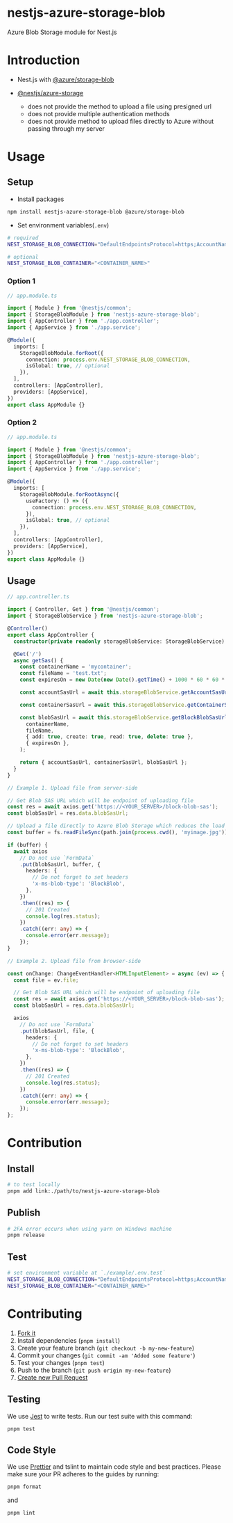 # nestjs-azure-storage-blob

Azure Blob Storage module for Nest.js

# Introduction

- Nest.js with [@azure/storage-blob](https://www.npmjs.com/package/@azure/storage-blob)

- [@nestjs/azure-storage](https://www.npmjs.com/package/@nestjs/azure-storage)
  - does not provide the method to upload a file using presigned url
  - does not provide multiple authentication methods
  - does not provide method to upload files directly to Azure without passing through my server

# Usage

## Setup

- Install packages

```sh
npm install nestjs-azure-storage-blob @azure/storage-blob
```

- Set environment variables(`.env`)

```sh
# required
NEST_STORAGE_BLOB_CONNECTION="DefaultEndpointsProtocol=https;AccountName=<ACCOUNT_NAME>;AccountKey=<ACCOUNT_KEY>;EndpointSuffix=core.windows.net"

# optional
NEST_STORAGE_BLOB_CONTAINER="<CONTAINER_NAME>"
```

### Option 1

```ts
// app.module.ts

import { Module } from '@nestjs/common';
import { StorageBlobModule } from 'nestjs-azure-storage-blob';
import { AppController } from './app.controller';
import { AppService } from './app.service';

@Module({
  imports: [
    StorageBlobModule.forRoot({
      connection: process.env.NEST_STORAGE_BLOB_CONNECTION,
      isGlobal: true, // optional
    }),
  ],
  controllers: [AppController],
  providers: [AppService],
})
export class AppModule {}
```

### Option 2

```ts
// app.module.ts

import { Module } from '@nestjs/common';
import { StorageBlobModule } from 'nestjs-azure-storage-blob';
import { AppController } from './app.controller';
import { AppService } from './app.service';

@Module({
  imports: [
    StorageBlobModule.forRootAsync({
      useFactory: () => ({
        connection: process.env.NEST_STORAGE_BLOB_CONNECTION,
      }),
      isGlobal: true, // optional
    }),
  ],
  controllers: [AppController],
  providers: [AppService],
})
export class AppModule {}
```

## Usage

```ts
// app.controller.ts

import { Controller, Get } from '@nestjs/common';
import { StorageBlobService } from 'nestjs-azure-storage-blob';

@Controller()
export class AppController {
  constructor(private readonly storageBlobService: StorageBlobService) {}

  @Get('/')
  async getSas() {
    const containerName = 'mycontainer';
    const fileName = 'test.txt';
    const expiresOn = new Date(new Date().getTime() + 1000 * 60 * 60 * 24);

    const accountSasUrl = await this.storageBlobService.getAccountSasUrl();

    const containerSasUrl = await this.storageBlobService.getContainerSasUrl(containerName);

    const blobSasUrl = await this.storageBlobService.getBlockBlobSasUrl(
      containerName,
      fileName,
      { add: true, create: true, read: true, delete: true },
      { expiresOn },
    );

    return { accountSasUrl, containerSasUrl, blobSasUrl };
  }
}
```

```ts
// Example 1. Upload file from server-side

// Get Blob SAS URL which will be endpoint of uploading file
const res = await axios.get('https://<YOUR_SERVER>/block-blob-sas');
const blobSasUrl = res.data.blobSasUrl;

// Upload a file directly to Azure Blob Storage which reduces the load on the server
const buffer = fs.readFileSync(path.join(process.cwd(), 'myimage.jpg'));

if (buffer) {
  await axios
    // Do not use `FormData`
    .put(blobSasUrl, buffer, {
      headers: {
        // Do not forget to set headers
        'x-ms-blob-type': 'BlockBlob',
      },
    })
    .then((res) => {
      // 201 Created
      console.log(res.status);
    })
    .catch((err: any) => {
      console.error(err.message);
    });
}
```

```ts
// Example 2. Upload file from browser-side

const onChange: ChangeEventHandler<HTMLInputElement> = async (ev) => {
  const file = ev.file;

  // Get Blob SAS URL which will be endpoint of uploading file
  const res = await axios.get('https://<YOUR_SERVER>/block-blob-sas');
  const blobSasUrl = res.data.blobSasUrl;

  axios
    // Do not use `FormData`
    .put(blobSasUrl, file, {
      headers: {
        // Do not forget to set headers
        'x-ms-blob-type': 'BlockBlob',
      },
    })
    .then((res) => {
      // 201 Created
      console.log(res.status);
    })
    .catch((err: any) => {
      console.error(err.message);
    });
};
```

# Contribution

## Install

```sh
# to test locally
pnpm add link:./path/to/nestjs-azure-storage-blob
```

## Publish

```sh
# 2FA error occurs when using yarn on Windows machine
pnpm release
```

## Test

```sh
# set environment variable at `./example/.env.test`
NEST_STORAGE_BLOB_CONNECTION="DefaultEndpointsProtocol=https;AccountName=<ACCOUNT_NAME>;AccountKey=<ACCOUNT_KEY>;EndpointSuffix=core.windows.net"
NEST_STORAGE_BLOB_CONTAINER="<CONTAINER_NAME>"
```

# Contributing

1. [Fork it](https://help.github.com/articles/fork-a-repo/)
2. Install dependencies (`pnpm install`)
3. Create your feature branch (`git checkout -b my-new-feature`)
4. Commit your changes (`git commit -am 'Added some feature'`)
5. Test your changes (`pnpm test`)
6. Push to the branch (`git push origin my-new-feature`)
7. [Create new Pull Request](https://help.github.com/articles/creating-a-pull-request/)

## Testing

We use [Jest](https://github.com/facebook/jest) to write tests. Run our test suite with this command:

```
pnpm test
```

## Code Style

We use [Prettier](https://prettier.io/) and tslint to maintain code style and best practices.
Please make sure your PR adheres to the guides by running:

```sh
pnpm format
```

and

```sh
pnpm lint
```
